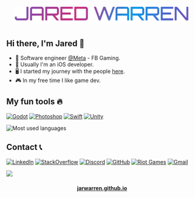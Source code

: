 <h1 align="center">
  <img src="https://raw.githubusercontent.com/jarwarren/jarwarren/master/name.gif" alt="Jared Warren" />
</h1>

## Hi there, I'm Jared 👋
- 🏢 Software engineer [@Meta](https://github.com/facebook) - FB Gaming.
- 📱 Usually I'm an iOS developer.
- 🖥️ I started my journey with the people [here](https://statefulacademy.com/).
- 🎮 In my free time I like game dev.


## My fun tools 🔥
<a href="https://godotengine.org/"><img alt="Godot" src="https://img.shields.io/badge/Godot-478CBF?style=for-the-badge&logo=GodotEngine&logoColor=white"/></a>
<a href="https://www.adobe.com/products/photoshop.html"><img alt="Photoshop" src="https://img.shields.io/badge/Photoshop-31A8FF?style=for-the-badge&logo=Adobe%20Photoshop&logoColor=black"/></a>
<a href="https://forums.swift.org/"><img alt="Swift" src="https://img.shields.io/badge/Swift-FA7343?style=for-the-badge&logo=swift&logoColor=white"/></a>
<a href="https://unity.com/"><img alt="Unity" src="https://img.shields.io/badge/Unity-100000?style=for-the-badge&logo=unity&logoColor=white"/></a>

![Most used languages](https://github-readme-stats.vercel.app/api/top-langs/?username=JarWarren&layout=compact&theme=dracula)

## Contact 📞
<a href="https://www.linkedin.com/in/jarwarren/"><img alt="LinkedIn" src="https://img.shields.io/badge/JarWarren-0077B5?logo=linkedin&logoColor=white"/></a>
<a href="https://stackoverflow.com/users/11619868/jarwarren"><img alt="StackOverflow" src="https://img.shields.io/badge/JarWarren-FE7A16?logo=stack-overflow&logoColor=white"/></a>
<a href="https://discord.com/"><img alt="Discord" src="https://img.shields.io/badge/JarWarren_6554-5865F2?logo=discord&logoColor=white"/></a>
<a href="https://github.com/JarWarren"><img alt="GitHub" src="https://img.shields.io/badge/JarWarren-100000?logo=github&logoColor=white"/></a>
<a href="https://na.op.gg/summoners/na/Hide%2Bon%2BAhri"><img alt="Riot Games" src="https://img.shields.io/badge/Hide_on_Ahri-D32936?logo=riot-games&logoColor=white"/></a>
<a href="mailto:wrrn24@gmail.com"><img alt="Gmail" src="https://img.shields.io/badge/wrrn24-D14836?logo=gmail&logoColor=white"/></a>

![](https://hits.seeyoufarm.com/api/count/incr/badge.svg?url=https%3A%2F%2Fgithub.com%2Fjarwarren1212%2Fhit-counter)

<h4 align="center">
  <a href="https://jarwarren.github.io">jarwarren.github.io</a>
</h4>
